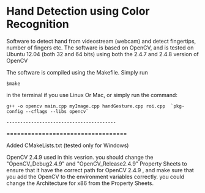 Hand Detection using Color Recognition
=================================

Software to detect hand from videostream (webcam) and detect fingertips, number of fingers etc.
The software is based on OpenCV, and is tested on Ubuntu 12.04 (both 32 and 64 bits) using both the 2.4.7 and 2.4.8 version 
of OpenCV

The software is compiled using the Makefile. Simply run 

	$make


in the terminal if you use Linux Or Mac, or simply run the command:

	g++ -o opencv main.cpp myImage.cpp handGesture.cpp roi.cpp  `pkg-config --cflags --libs opencv` 
	
	----------------------------------------
	

==================================

Added CMakeLists.txt (tested only for Windows)

OpenCV 2.4.9 used in this vesrion.
you should change the "OpenCV_Debug2.4.9" and "OpenCV_Release2.4.9" Property Sheets 
to ensure that it have the correct path for OpenCV 2.4.9 , 
and make sure that you add the OpenCV to the environment variables correctly.
you could change the Architecture for x86 from the Property Sheets.
	
